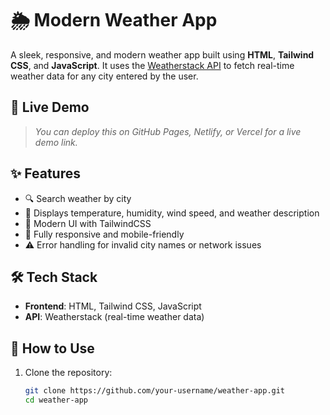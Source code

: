 # 🌦️ Modern Weather App

A sleek, responsive, and modern weather app built using **HTML**, **Tailwind CSS**, and **JavaScript**. It uses the [Weatherstack API](https://weatherstack.com/) to fetch real-time weather data for any city entered by the user.

## 🚀 Live Demo

> _You can deploy this on GitHub Pages, Netlify, or Vercel for a live demo link._



## ✨ Features

- 🔍 Search weather by city
- 📍 Displays temperature, humidity, wind speed, and weather description
- 🎨 Modern UI with TailwindCSS
- 📱 Fully responsive and mobile-friendly
- ⚠️ Error handling for invalid city names or network issues

## 🛠️ Tech Stack

- **Frontend**: HTML, Tailwind CSS, JavaScript
- **API**: Weatherstack (real-time weather data)

## 🔧 How to Use

1. Clone the repository:

   ```bash
   git clone https://github.com/your-username/weather-app.git
   cd weather-app
